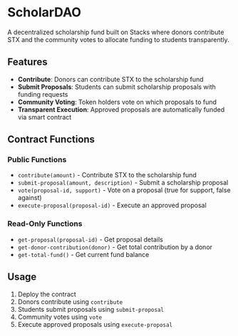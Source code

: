 # ScholarDAO

A decentralized scholarship fund built on Stacks where donors contribute STX and the community votes to allocate funding to students transparently.

## Features

- **Contribute**: Donors can contribute STX to the scholarship fund
- **Submit Proposals**: Students can submit scholarship proposals with funding requests
- **Community Voting**: Token holders vote on which proposals to fund
- **Transparent Execution**: Approved proposals are automatically funded via smart contract

## Contract Functions

### Public Functions
- `contribute(amount)` - Contribute STX to the scholarship fund
- `submit-proposal(amount, description)` - Submit a scholarship proposal
- `vote(proposal-id, support)` - Vote on a proposal (true for support, false against)
- `execute-proposal(proposal-id)` - Execute an approved proposal

### Read-Only Functions
- `get-proposal(proposal-id)` - Get proposal details
- `get-donor-contribution(donor)` - Get total contribution by a donor
- `get-total-fund()` - Get current fund balance

## Usage

1. Deploy the contract
2. Donors contribute using `contribute`
3. Students submit proposals using `submit-proposal`
4. Community votes using `vote`
5. Execute approved proposals using `execute-proposal`